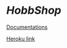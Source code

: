 # _HobbShop_

[Documentations](/docs)

[Heroku link](https://cs326-f21-omicron-final.herokuapp.com/login)
